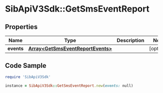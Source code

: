 # SibApiV3Sdk::GetSmsEventReport

## Properties

Name | Type | Description | Notes
------------ | ------------- | ------------- | -------------
**events** | [**Array&lt;GetSmsEventReportEvents&gt;**](GetSmsEventReportEvents.md) |  | [optional] 

## Code Sample

```ruby
require 'SibApiV3Sdk'

instance = SibApiV3Sdk::GetSmsEventReport.new(events: null)
```


